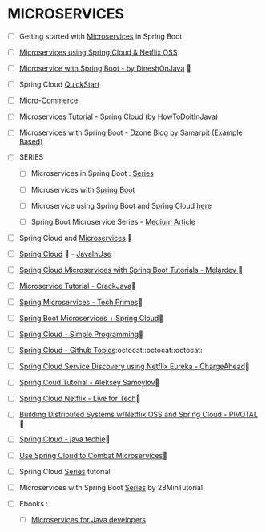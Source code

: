 # MICROSERVICES 

- [ ] Getting started with [Microservices](https://www.infoq.com/articles/Microservices-SpringBoot) in Spring Boot
- [ ] [Microservices using Spring Cloud & Netflix OSS](http://callistaenterprise.se/blogg/teknik/2015/04/10/building-microservices-with-spring-cloud-and-netflix-oss-part-1/)
- [ ] [Microservice with Spring Boot - by DineshOnJava](https://www.dineshonjava.com/microservices-with-spring-boot/) :statue_of_liberty:
- [ ] Spring Cloud [QuickStart](https://medium.com/oril/spring-cloud-quick-start-227b766de4ee)
- [ ] [Micro-Commerce](https://github.com/idugalic/micro-ecommerce)
- [ ] [Microservices Tutorial - Spring Cloud (by HowToDoitInJava)](https://howtodoinjava.com/microservices/microservices-definition-principles-benefits/)

- [ ] Microservices with Spring Boot - [Dzone Blog by Samarpit (Example Based)](https://dzone.com/articles/spring-boot-microservices-building-microservices-a)


- [ ] SERIES
    - [ ] Microservices in Spring Boot : [Series](http://www.springboottutorial.com/creating-microservices-with-spring-boot-part-1-getting-started)
    - [ ] Microservices with [Spring Boot](https://dzone.com/articles/microservices-with-spring-boot-part-1-getting-star)
    - [ ] Microservice using Spring Boot and Spring Cloud [here](https://dzone.com/articles/microservices-using-spring-boot-amp-spring-cloud-p)
    - [ ] Spring Boot Microservice Series - [Medium Article](https://medium.com/@marcus.eisele/implementing-a-microservice-architecture-with-spring-boot-intro-cdb6ad16806c)
    

- [ ] Spring Cloud and [Microservices](https://www.youtube.com/playlist?list=PLfi5oI2EMygNs4ObCeRdZVIU9h67bJDmq) :movie_camera:

- [ ] [Spring Cloud](https://www.youtube.com/playlist?list=PLZnMNSr-VrIjHBmE7rnza23kp01kzr8hc) :movie_camera: - [JavaInUse](https://www.javainuse.com/spring/spring-cloud-netflix-feign-tutorial)
- [ ] [Spring Cloud Microservices with Spring Boot Tutorials - Melardev ](https://www.youtube.com/playlist?list=PLfkTJXI2Tk-cBhNhznRoLKMQAWsF9vXTv):movie_camera:
- [ ] [Microservice Tutorial - CrackJava](https://www.youtube.com/playlist?list=PLOojPlqGCusExdKsCWGLqa2HhycfftkzC):movie_camera:
- [ ] [Spring Microservices - Tech Primes](https://www.youtube.com/playlist?list=PLTyWtrsGknYdZlO7LAZFEElWkEk59Y2ak):movie_camera:
- [ ] [Spring Boot Microservices + Spring Cloud](https://www.youtube.com/playlist?list=PLQaBzcRBHtnNH2Cjn9w3Dyap4IYookqsb):movie_camera:
- [ ] [Spring Cloud - Simple Programming](https://www.youtube.com/playlist?list=PLO0KWyajXMh4u-DhB7bXoRQ21rfkF_cSU):movie_camera:
- [ ] [Spring Cloud - Github Topics](https://github.com/topics/spring-cloud):octocat::octocat::octocat:
- [ ] [Spring Cloud Service Discovery using Netflix Eureka - ChargeAhead](https://www.youtube.com/playlist?list=PLmySAPXhfGyCovxvqpndBQaNm5SRDsBuC):movie_camera:
- [ ] [Spring Coud Tutorial - Aleksey Samoylov](https://www.youtube.com/playlist?list=PLx4ZgcgdUqFrTFfjirqN9AmgCOXux7njC):movie_camera:
- [ ] [Spring Cloud Netflix - Live for Tech](https://www.youtube.com/playlist?list=PLbXrGCLR5T0nciypiRqsVKTZQm6EO_qsh):movie_camera:
- [ ] [Building Distributed Systems w/Netflix OSS and Spring Cloud - PIVOTAL](https://www.youtube.com/playlist?list=PL62pIycqXx-QKMyHqLem4Nh00Wnd2emwr):movie_camera:
- [ ] [Spring Cloud - java techie](https://www.youtube.com/playlist?list=PLVz2XdJiJQxz3L2Onpxbel6r72IDdWrJh):movie_camera:
- [ ] [Use Spring Cloud to Combat Microservices](https://www.youtube.com/playlist?list=PLLPovsDEpByabPgBe6VkDNO_dKcti1vJv):movie_camera:


- [ ] Spring Cloud [Series](http://tech.asimio.net/2016/12/09/Centralized-and-Versioned-Configuration-using-Spring-Cloud-Config-Server-and-Git.html) tutorial
- [ ] Microservices with Spring Boot [Series](http://www.springboottutorial.com/creating-microservices-with-spring-boot-part-1-getting-started) by 28MinTutorial

- [ ] Ebooks :
    - [ ] [Microservices for Java developers](http://pepa.holla.cz/wp-content/uploads/2016/10/microservices-for-java-developers.pdf)
